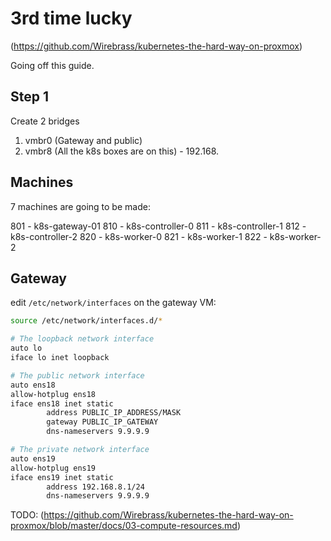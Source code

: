 # 3rd time lucky

(https://github.com/Wirebrass/kubernetes-the-hard-way-on-proxmox)

Going off this guide.


## Step 1

Create 2 bridges

1. vmbr0 (Gateway and public)
2. vmbr8 (All the k8s boxes are on this) - 192.168.


## Machines

7 machines are going to be made:

801 - k8s-gateway-01
810 - k8s-controller-0
811 - k8s-controller-1
812 - k8s-controller-2
820 - k8s-worker-0
821 - k8s-worker-1
822 - k8s-worker-2

## Gateway

edit `/etc/network/interfaces` on the gateway VM:

```bash
source /etc/network/interfaces.d/*

# The loopback network interface
auto lo
iface lo inet loopback

# The public network interface
auto ens18
allow-hotplug ens18
iface ens18 inet static
        address PUBLIC_IP_ADDRESS/MASK
        gateway PUBLIC_IP_GATEWAY
        dns-nameservers 9.9.9.9

# The private network interface
auto ens19
allow-hotplug ens19
iface ens19 inet static
        address 192.168.8.1/24
        dns-nameservers 9.9.9.9
```

TODO: (https://github.com/Wirebrass/kubernetes-the-hard-way-on-proxmox/blob/master/docs/03-compute-resources.md)